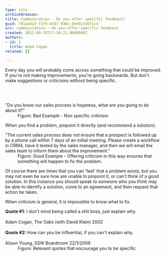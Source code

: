 ```yaml
---
type: rule
archivedreason: 
title: Communication - Do you offer specific feedback?
guid: 781aa623-f379-4187-930c-0e6923eb71c4
uri: communication---do-you-offer-specific-feedback
created: 2012-09-25T17:54:21.0000000Z
authors:
- id: 1
  title: Adam Cogan
related: []

---
```



<p>
                    Every day you will probably&#160;come across something that could be improved. If you're
                    not making improvements, you're going backwards. But&#160;don't make suggestions or
                    criticisms without being specific.
                </p>
<br><excerpt class='endintro'></excerpt><br>
<dl class="bad">
                    <dt>&quot;Do you know our sales process is hopeless, what are you going to do about it?&quot;</dt>
<dd>Figure&#58;
                        Bad Example - Non specific criticism</dd></dl>
                <p>
                    When you find a problem, pinpoint it directly (and recommend a solution)&#58;
                </p>
                <dl class="good">
                    <dt>&quot;The current sales process does not ensure that a prospect is followed up by a phone
                        call within 7 days of an initial meeting. Please create a workflow in CRM4, have it tested by the sales manager, and then we will email the sales team to inform them about the improvement.&quot; </dt>
                    <dd>
                        Figure&#58; Good Example - Offering criticism in this way ensures that something will
                        happen to fix the problem.
                    </dd>
                </dl>
                <p>
                    Of course there are times that you can 'feel' that a problem exists, but you may not even be sure how are unable to pinpoint it, or can't think of a good solution. In this instance you should speak
                    to someone who you think may be able to identify a solution, come to an agreement,
                    and then request that action be taken.
                </p>
                <p>
                    When criticism is general, it is impossible to know what to fix.​
                </p>

<dl class="good">
                    <dt>
                    <strong>Quote #1&#58;</strong> I don't mind being called a shit boss, just explain why.<br><br>
                    Adam Cogan, The Oaks (with David Klein) 2002<br><br>
                    <strong>Quote #2&#58;</strong> How can you be influential, if you can't explain why.<br><br>
                    Alison Young, SSW Boardroom 22/1/2009
                    </dt>
                    <dd>
                         Figure&#58; Relevant quotes that encourage you to be specific
                    </dd>
                </dl>




